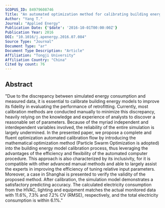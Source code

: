 ```yaml
---
SCOPUS_ID: 84979608746
Title: "An automated optimization method for calibrating building energy simulation models with measured data: Orientation and a case study"
Author: "Yang T."
Journal: "Applied Energy"
Publication Date: {'$date': '2016-10-01T00:00:00Z'}
Publication Year: 2016
DOI: "10.1016/j.apenergy.2016.07.084"
Source Type: "Journal"
Document Type: "ar"
Document Type Description: "Article"
Affiliation: "Tongji University"
Affiliation Country: "China"
Cited by count: 76
---
```


## Abstract
"Due to the discrepancy between simulated energy consumption and measured data, it is essential to calibrate building energy models to improve its fidelity in evaluating the performance of retrofitting. Currently, most calibration methods are conducted manually to minimize this discrepancy, heavily relying on the knowledge and experience of analysts to discover a reasonable set of parameters. Because of the myriad independent and interdependent variables involved, the reliability of the entire simulation is largely undermined. In the presented paper, we propose a complete and fluent optimization automated calibration flow by introducing the mathematical optimization method (Particle Swarm Optimization is adopted) into the building energy model calibration process, thus leveraging the advantages of the efficiency and flexibility of the automated computer procedure. This approach is also characterized by its inclusivity, for it is compatible with other advanced manual methods and able to largely assist the experts in improving the efficiency of tuning relative input parameters. Moreover, a case in Shanghai is presented to verify the validity of the proposed method. After calibration, the simulation model demonstrates a satisfactory predicting accuracy. The calculated electricity consumption from the HVAC, lighting and equipment matches the actual monitored data with 11.6%, 7.3% and 7.2% CV (RMSE), respectively, and the total electricity consumption is within 6.1%."
